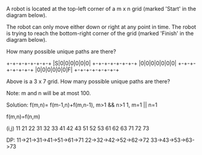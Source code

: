 A robot is located at the top-left corner of a m x n grid (marked 'Start' in the diagram below).

The robot can only move either down or right at any point in time. The robot is trying to reach the bottom-right corner of the grid (marked 'Finish' in the diagram below).

How many possible unique paths are there?

+-+-+-+-+-+-+-+
|S|0|0|0|0|0|0|
+-+-+-+-+-+-+-+
|0|0|0|0|0|0|0|
+-+-+-+-+-+-+-+
|0|0|0|0|0|0|F|
+-+-+-+-+-+-+-+

Above is a 3 x 7 grid. How many possible unique paths are there?

Note: m and n will be at most 100.

Solution:
f(m,n)=
f(m-1,n)+f(m,n-1), m>1 && n>1
1, m=1 || n=1

f(m,n)=f(n,m)

(i,j)
11
21 22
31 32 33
41 42 43
51 52 53
61 62 63
71 72 73

DP:
11->21->31->41->51->61->71
22->32->42->52->62->72
33->43->53->63->73